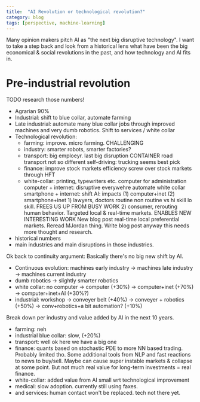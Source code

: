 ```yaml
---
title:  "AI Revolution or technological revolution?"
category: blog
tags: [perspective, machine-learning]
---
```

Many opinion makers pitch AI as "the next big disruptive technology".
I want to take a step back and look from a historical lens what have been the big
economical & social revolutions in the past, and how technology and AI fits in.

# Pre-industrial revolution
TODO research those numbers!
* Agrarian 90%
* Industrial: shift to blue collar, automate farming
* Late industrial: automate many blue collar jobs
    through improved machines and very dumb robotics.
    Shift to services / white collar
* Technological revolution:
    - farming: improve. micro farming. CHALLENGING
    - industry: smarter robots, smarter factories?
    - transport: big emploeyr. last big disruption CONTAINER
        road transport not so different
        self-driving: trucking seems best pick
    - finance:
        improve stock markets efficiency
        screw over stock markets through HFT
    - white-collar:
        printing, typewriters etc.
        computer for administration
        computer + internet: disruptive everywehre
            automate white collar
        smartphone + internet: shift 
        AI: impacts (1) computer+inet (2) smartphone+inet
            1) lawyers, doctors
                routine non routine   vs  hi skill lo skill.
                FREES US UP FROM BUSY WORK
            2) consumer, rerouting human behavior. Targeted local & real-time markets.
                ENABLES NEW INTERESTING WORK
                New blog post real-time local preferential markets. Reread MJordan thing. Write blog post
anyway this needs more thought and research.
* historical numbers
* main industries and main disruptions in those industries.


Ok back to continuity argument:
Basically there's no big new shift by AI.
- Continuous evolution: machines early industry -> machines late industry -> machines current industry
- dumb robotics -> slightly smarter robotics
- white collar: no computer -> computer (+30%) -> computer+inet (+70%) -> computer+inet+AI (+30%?)
- industrial: workshop -> conveyer belt (+40%) -> conveyer + robotics (+50%) -> conv+robotics+a bit automation? (+10%)

Break down per industry and value added by AI in the next 10 years.
- farming: neh
- industrial blue collar: slow, (+20%)
- transport: well ok here we have a big one
- finance: quants based on stochastic PDE to more NN based trading. Probably limited tho.
    Some additional tools from NLP and fast reactions to news to buy/sell.
    Maybe can cause super instable markets & collapse at some point.
    But not much real value for long-term investments = real finance.
- white-collar: added value from AI small wrt technological improvement
- medical: slow adoption. currently still using faxes.
- and services: human contact won't be replaced. tech not there yet.
